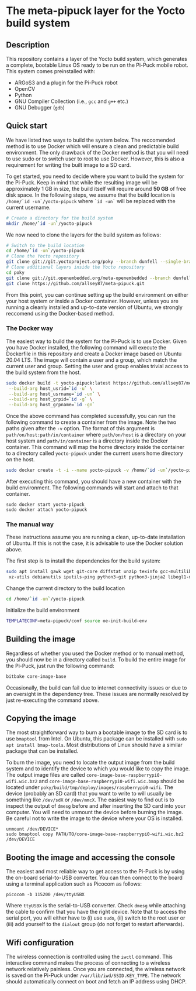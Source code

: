 # The meta-pipuck layer for the Yocto build system

## Description
This repository contains a layer of the Yocto build system, which generates a complete, bootable Linux OS ready to be run on the Pi-Puck mobile robot. This system comes preinstalled with:
- ARGoS3 and a plugin for the Pi-Puck robot
- OpenCV
- Python
- GNU Compiler Collection (i.e., `gcc` and `g++` etc.)
- GNU Debugger (`gdb`)

## Quick start
We have listed two ways to build the system below. The reccomended method is to use Docker which will ensure a clean and predictable build environment. The only drawback of the Docker method is that you will need to use sudo or to switch user to root to use Docker. However, this is also a requirement for writing the built image to a SD card.

To get started, you need to decide where you want to build the system for the Pi-Puck. Keep in mind that while the resulting image will be approximately 1 GB in size, the build itself will require around **50 GB** of free disk space. In the following steps, we assume that the build location is ``/home/`id -un`/yocto-pipuck`` where `` `id -un` `` will be replaced with the current username.
```bash
# Create a directory for the build system
mkdir /home/`id -un`/yocto-pipuck
```

We now need to clone the layers for the build system as follows:
```bash
# Switch to the build location
cd /home/`id -un`/yocto-pipuck
# Clone the Yocto repository
git clone git://git.yoctoproject.org/poky --branch dunfell --single-branch
# Clone additional layers inside the Yocto repository
cd poky
git clone git://git.openembedded.org/meta-openembedded --branch dunfell --single-branch
git clone https://github.com/allsey87/meta-pipuck.git
```

From this point, you can continue setting up the build environment on either your host system or inside a Docker container. However, unless you are running a cleanly installed and up-to-date version of Ubuntu, we strongly reccomend using the Docker-based method.

### The Docker way
The easiest way to build the system for the Pi-Puck is to use Docker. Given you have Docker installed, the following command will execute the Dockerfile in this repository and create a Docker image based on Ubuntu 20.04 LTS. The image will contain a user and a group, which match the current user and group. Setting the user and group enables trivial access to the build system from the host.
```bash
sudo docker build -t yocto-pipuck:latest https://github.com/allsey87/meta-pipuck.git#:docker \
 --build-arg host_usrid=`id -u` \
 --build-arg host_usrname=`id -un` \
 --build-arg host_grpid=`id -g` \
 --build-arg host_grpname=`id -gn`
```
Once the above command has completed sucessfully, you can run the following command to create a container from the image. Note the two paths given after the `-v` option. The format of this argument is `path/on/host:path/in/container` where `path/on/host` is a directory on your host system and `path/in/container` is a directory inside the Docker container. This command will map the home directory inside the container to a directory called `yocto-pipuck` under the current users home directory on the host.
```bash
sudo docker create -t -i --name yocto-pipuck -v /home/`id -un`/yocto-pipuck:/home/`id -un` yocto-pipuck:latest
```
After executing this command, you should have a new container with the build environment. The following commands will start and attach to that container.

```
sudo docker start yocto-pipuck
sudo docker attach yocto-pipuck
```

### The manual way
These instructions assume you are running a clean, up-to-date installation of Ubuntu. If this is not the case, it is advisable to use the Docker solution above. 

The first step is to install the dependencies for the build system:
```bash
sudo apt install gawk wget git-core diffstat unzip texinfo gcc-multilib build-essential chrpath socat cpio python python3 python3-pip python3-pexpect
 xz-utils debianutils iputils-ping python3-git python3-jinja2 libegl1-mesa libsdl1.2-dev pylint3 tmux
```
Change the current directory to the build location
```bash
cd /home/`id -un`/yocto-pipuck
```
Initialize the build environment
```bash
TEMPLATECONF=meta-pipuck/conf source oe-init-build-env
```

## Building the image
Regardless of whether you used the Docker method or to manual method, you should now be in a directory called `build`. To build the entire image for the Pi-Puck, just run the following command:
```bash
bitbake core-image-base
```

Occasionally, the build can fail due to internet connectivity issues or due to an oversight in the dependency tree. These issues are normally resolved by just re-executing the command above.


## Copying the image
The most straightforward way to burn a bootable image to the SD card is to use `bmaptool` from Intel. On Ubuntu, this package can be installed with `sudo apt install bmap-tools`. Most distributions of Linux should have a similar package that can be installed.

To burn the image, you need to locate the output image from the build system and to identify the device to which you would like to copy the image. The output image files are called `core-image-base-raspberrypi0-wifi.wic.bz2` and `core-image-base-raspberrypi0-wifi.wic.bmap` should be located under `poky/build/tmp/deploy/images/raspberrypi0-wifi`. The device (probably an SD card) that you want to write to will usually be something like `/dev/sdX` or `/dev/mmcX`. The easiest way to find out is to inspect the output of `dmesg` before and after inserting the SD card into your computer. You will need to unmount the device before burning the image. Be careful not to write the image to the device where your OS is installed.

```
unmount /dev/DEVICE*
sudo bmaptool copy PATH/TO/core-image-base-raspberrypi0-wifi.wic.bz2 /dev/DEVICE
```

## Booting the image and accessing the console
The easiest and most reliable way to get access to the Pi-Puck is by using the on-board serial-to-USB converter. You can then connect to the board using a terminal application such as Picocom as follows:
```
picocom -b 115200 /dev/ttyUSBX
```
Where `ttyUSBX` is the serial-to-USB converter. Check `dmesg` while attaching the cable to confirm that you have the right device. Note that to access the serial port, you will either have to (i) use `sudo`, (ii) switch to the root user or (iii) add yourself to the `dialout` group (do not forget to restart afterwards).

## Wifi configuration
The wireless connection is controlled using the `iwctl` command. This interactive command makes the process of connecting to a wireless network relatively painless. Once you are connected, the wireless network is saved on the Pi-Puck under `/var/lib/iwd/SSID.KEY_TYPE`. The network should automatically connect on boot and fetch an IP address using DHCP.


